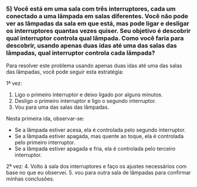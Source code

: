 ### 5) Você está em uma sala com três interruptores, cada um conectado a uma lâmpada em salas diferentes. Você não pode ver as lâmpadas da sala em que está, mas pode ligar e desligar os interruptores quantas vezes quiser. Seu objetivo é descobrir qual interruptor controla qual lâmpada. Como você faria para descobrir, usando apenas duas idas até uma das salas das lâmpadas, qual interruptor controla cada lâmpada?

Para resolver este problema usando apenas duas idas até uma das salas das lâmpadas, você pode seguir esta estratégia:

1ª vez:

1. Ligo o primeiro interruptor e deixo ligado por alguns minutos.
2. Desligo o primeiro interruptor e ligo o segundo interruptor.
3. Vou para uma das salas das lâmpadas.

Nesta primeira ida, observar-se:

- Se a lâmpada estiver acesa, ela é controlada pelo segundo interruptor.
- Se a lâmpada estiver apagada, mas quente ao toque, ela é controlada pelo primeiro interruptor.
- Se a lâmpada estiver apagada e fria, ela é controlada pelo terceiro interruptor.

2ª vez:
4. Volto à sala dos interruptores e faço os ajustes necessários com base no que eu observei.
5. vou para outra sala de lâmpadas para confirmar minhas conclusões.
